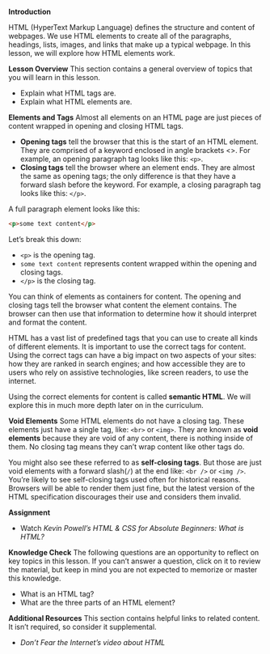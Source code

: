 **Introduction**

HTML (HyperText Markup Language) defines the structure and content of webpages. We use HTML elements to create all of the paragraphs, headings, lists, images, and links that make up a typical webpage. In this lesson, we will explore how HTML elements work.

**Lesson Overview**
This section contains a general overview of topics that you will learn in this lesson.

- Explain what HTML tags are.
- Explain what HTML elements are.

**Elements and Tags**
Almost all elements on an HTML page are just pieces of content wrapped in opening and closing HTML tags.

- **Opening tags** tell the browser that this is the start of an HTML element. They are comprised of a keyword enclosed in angle brackets <>. For example, an opening paragraph tag looks like this: `<p>`.
- **Closing tags** tell the browser where an element ends. They are almost the same as opening tags; the only difference is that they have a forward slash before the keyword. For example, a closing paragraph tag looks like this: `</p>`.

A full paragraph element looks like this:

```html
<p>some text content</p>
```

Let’s break this down:

- `<p>` is the opening tag.
- `some text content` represents content wrapped within the opening and closing tags.
- `</p>` is the closing tag.

You can think of elements as containers for content. The opening and closing tags tell the browser what content the element contains. The browser can then use that information to determine how it should interpret and format the content.

HTML has a vast list of predefined tags that you can use to create all kinds of different elements. It is important to use the correct tags for content. Using the correct tags can have a big impact on two aspects of your sites: how they are ranked in search engines; and how accessible they are to users who rely on assistive technologies, like screen readers, to use the internet.

Using the correct elements for content is called **semantic HTML**. We will explore this in much more depth later on in the curriculum.

**Void Elements**
Some HTML elements do not have a closing tag. These elements just have a single tag, like: `<br>` or `<img>`. They are known as **void elements** because they are void of any content, there is nothing inside of them. No closing tag means they can’t wrap content like other tags do.

You might also see these referred to as **self-closing tags**. But those are just void elements with a forward slash(`/`) at the end like: `<br />` or `<img />`. You’re likely to see self-closing tags used often for historical reasons. Browsers will be able to render them just fine, but the latest version of the HTML specification discourages their use and considers them invalid.

**Assignment**
- Watch *Kevin Powell’s HTML & CSS for Absolute Beginners: What is HTML?*

**Knowledge Check**
The following questions are an opportunity to reflect on key topics in this lesson. If you can’t answer a question, click on it to review the material, but keep in mind you are not expected to memorize or master this knowledge.

- What is an HTML tag?
- What are the three parts of an HTML element?

**Additional Resources**
This section contains helpful links to related content. It isn’t required, so consider it supplemental.

- *Don’t Fear the Internet’s video about HTML*


